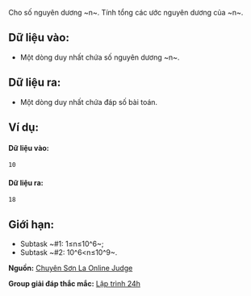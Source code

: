 Cho số nguyên dương ~n~. Tính tổng các ước nguyên dương của ~n~.

## Dữ liệu vào:
- Một dòng duy nhất chứa số nguyên dương ~n~.

## Dữ liệu ra:
- Một dòng duy nhất chứa đáp số bài toán.

## Ví dụ:
#### Dữ liệu vào:
```
10
```

#### Dữ liệu ra:
```
18
```

## Giới hạn:
- Subtask ~\#1: 1≤n≤10^6~;
- Subtask ~\#2: 10^6<n≤10^9~.

**Nguồn:** [Chuyên Sơn La Online Judge](http://csloj.ddns.net/)

**Group giải đáp thắc mắc:** [Lập trình 24h](https://www.facebook.com/groups/1386904321519984)
